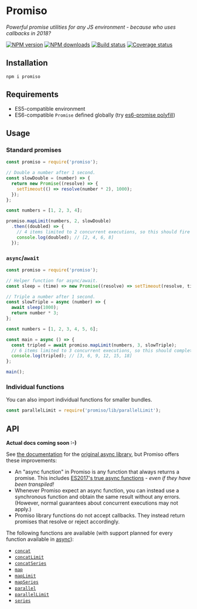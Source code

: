 # Promiso

*Powerful promise utilities for any JS environment - because who uses callbacks in 2018?*

[![NPM version](https://img.shields.io/npm/v/promiso.svg)](https://www.npmjs.com/package/promiso)
[![NPM downloads](https://img.shields.io/npm/dt/promiso.svg)](https://www.npmjs.com/package/promiso)
[![Build status][build-badge]][build-link]
[![Coverage status][coverage-badge]][coverage-link]

## Installation
`npm i promiso`

## Requirements
* ES5-compatible environment
* ES6-compatible `Promise` defined globally (try
  [es6-promise polyfill][promise-polyfill])

## Usage

### Standard promises
```js
const promiso = require('promiso');

// Double a number after 1 second.
const slowDouble = (number) => {
  return new Promise((resolve) => {
    setTimeout(() => resolve(number * 2), 1000);
  });
};

const numbers = [1, 2, 3, 4];

promiso.mapLimit(numbers, 2, slowDouble)
  .then((doubled) => {
    // 4 items limited to 2 concurrent executions, so this should fire after about 2 seconds.
    console.log(doubled); // [2, 4, 6, 8]
  });
```

### `async`/`await`
```js
const promiso = require('promiso');

// Helper function for async/await.
const sleep = (time) => new Promise((resolve) => setTimeout(resolve, time));

// Triple a number after 1 second.
const slowTriple = async (number) => {
  await sleep(1000);
  return number * 3;
};

const numbers = [1, 2, 3, 4, 5, 6];

const main = async () => {
  const tripled = await promiso.mapLimit(numbers, 3, slowTriple);
  // 6 items limited to 3 concurrent executions, so this should complete after about 2 seconds.
  console.log(tripled); // [3, 6, 9, 12, 15, 18]
};

main();
```

### Individual functions
You can also import individual functions for smaller bundles.
```js
const parallelLimit = require('promiso/lib/parallelLimit');
```

## API

**Actual docs coming soon :-)**

See [the documentation][async-lib-docs] for the [original async library][async-lib-repo], but
Promiso offers these improvements:

* An "async function" in Promiso is any function that always returns a promise. This includes
  [ES2017's true async functions][async-function] - *even if they have been transpiled!*
* Whenever Promiso expect an async function, you can instead use a synchronous function and obtain
  the same result without any errors. (However, normal guarantees about concurrent executions may
  not apply.)
* Promiso library functions do not accept callbacks. They instead return promises that resolve or
  reject accordingly.

The following functions are available (with support planned for every function available in
[async][async-lib-repo]):

* [`concat`](https://caolan.github.io/async/docs.html#concat)
* [`concatLimit`](https://caolan.github.io/async/docs.html#concatLimit)
* [`concatSeries`](https://caolan.github.io/async/docs.html#concatSeries)
* [`map`](https://caolan.github.io/async/docs.html#map)
* [`mapLimit`](https://caolan.github.io/async/docs.html#mapLimit)
* [`mapSeries`](https://caolan.github.io/async/docs.html#mapSeries)
* [`parallel`](https://caolan.github.io/async/docs.html#parallel)
* [`parallelLimit`](https://caolan.github.io/async/docs.html#parallelLimit)
* [`series`](https://caolan.github.io/async/docs.html#series)

[build-badge]: https://travis-ci.org/AndyBarron/promiso.svg?branch=master
[build-link]: https://travis-ci.org/AndyBarron/promiso
[coverage-badge]: https://coveralls.io/repos/github/AndyBarron/promiso/badge.svg?branch=master
[coverage-link]: https://coveralls.io/github/AndyBarron/promiso?branch=master
[promise-polyfill]: https://github.com/stefanpenner/es6-promise#auto-polyfill
[async-function]: https://developer.mozilla.org/en-US/docs/Web/JavaScript/Reference/Statements/async_function
[async-lib-docs]: https://caolan.github.io/async/docs.html
[async-lib-repo]: https://github.com/caolan/async
